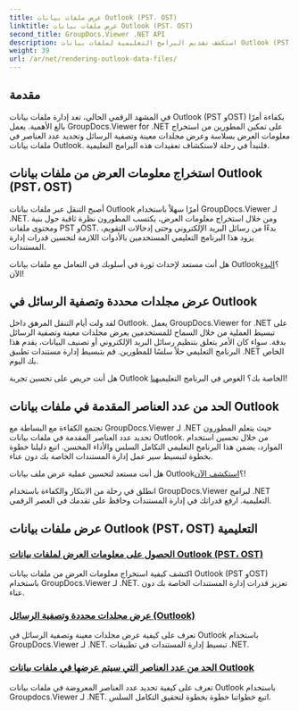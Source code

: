 ```yaml
---
title: عرض ملفات بيانات Outlook (PST، OST)
linktitle: عرض ملفات بيانات Outlook (PST، OST)
second_title: GroupDocs.Viewer .NET API
description: استكشف تقديم البرامج التعليمية لملفات بيانات Outlook (PST وOST) باستخدام GroupDocs.Viewer لـ .NET. اكتشف تقنيات إدارة المستندات الفعالة دون عناء.
weight: 39
url: /ar/net/rendering-outlook-data-files/
---
```

## مقدمة

في المشهد الرقمي الحالي، تعد إدارة ملفات بيانات Outlook (PST وOST) بكفاءة أمرًا بالغ الأهمية. يعمل GroupDocs.Viewer for .NET على تمكين المطورين من استخراج معلومات العرض بسلاسة وعرض مجلدات معينة وتصفية الرسائل وتحديد عدد العناصر في ملفات بيانات Outlook. فلنبدأ في رحلة لاستكشاف تعقيدات هذه البرامج التعليمية.

## استخراج معلومات العرض من ملفات بيانات Outlook (PST، OST)
أصبح التنقل عبر ملفات بيانات Outlook أمرًا سهلاً باستخدام GroupDocs.Viewer لـ .NET. ومن خلال استخراج معلومات العرض، يكتسب المطورون نظرة ثاقبة حول بنية ومحتوى ملفات PST وOST. بدءًا من رسائل البريد الإلكتروني وحتى إدخالات التقويم، يزود هذا البرنامج التعليمي المستخدمين بالأدوات اللازمة لتحسين قدرات إدارة المستندات. 

 هل أنت مستعد لإحداث ثورة في أسلوبك في التعامل مع ملفات بيانات Outlook؟[البدء](./get-view-info-outlook-data-file/) الآن!

## عرض مجلدات محددة وتصفية الرسائل في Outlook
لقد ولت أيام التنقل المرهق داخل Outlook. يعمل GroupDocs.Viewer for .NET على تبسيط العملية من خلال السماح للمستخدمين بعرض مجلدات معينة وتصفية الرسائل بدقة. سواء كان الأمر يتعلق بتنظيم رسائل البريد الإلكتروني أو تصنيف البيانات، يقدم هذا البرنامج التعليمي حلاً سلسًا للمطورين. قم بتبسيط إدارة مستندات تطبيق .NET الخاص بك اليوم.

 هل أنت حريص على تحسين تجربة Outlook الخاصة بك؟ الغوص في البرنامج التعليمي[هنا](./render-specific-folders-and-filter-messages-outlook/)!

## الحد من عدد العناصر المقدمة في ملفات بيانات Outlook
تجتمع الكفاءة مع البساطة مع GroupDocs.Viewer لـ .NET حيث يتعلم المطورون تحديد عدد العناصر المقدمة في ملفات بيانات Outlook. من خلال تحسين استخدام الموارد، يضمن هذا البرنامج التعليمي التكامل السلس والأداء المحسن. اتبع دليلنا خطوة بخطوة لتبسيط سير عمل إدارة المستندات الخاصة بك دون عناء.

 هل أنت مستعد لتحسين عملية عرض ملف بيانات Outlook؟[استكشف الآن](./limit-items-to-render-outlook-data-files/)!

انطلق في رحلة من الابتكار والكفاءة باستخدام GroupDocs.Viewer لبرامج .NET التعليمية. ارفع قدراتك في إدارة المستندات وحافظ على تقدمك في العصر الرقمي.
## عرض ملفات بيانات Outlook (PST، OST) التعليمية
### [الحصول على معلومات العرض لملفات بيانات Outlook (PST، OST)](./get-view-info-outlook-data-file/)
اكتشف كيفية استخراج معلومات العرض من ملفات بيانات Outlook (PST وOST) باستخدام GroupDocs.Viewer لـ .NET. تعزيز قدرات إدارة المستندات الخاصة بك دون عناء.
### [عرض مجلدات محددة وتصفية الرسائل (Outlook)](./render-specific-folders-and-filter-messages-outlook/)
تعرف على كيفية عرض مجلدات معينة وتصفية الرسائل في Outlook باستخدام GroupDocs.Viewer لـ .NET. تبسيط إدارة المستندات في تطبيقات .NET.
### [الحد من عدد العناصر التي سيتم عرضها في ملفات بيانات Outlook](./limit-items-to-render-outlook-data-files/)
تعرف على كيفية تحديد عدد العناصر المعروضة في ملفات بيانات Outlook باستخدام Groupdocs.Viewer لـ .NET. اتبع خطواتنا خطوة بخطوة لتحقيق التكامل السلس.